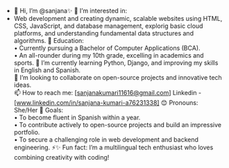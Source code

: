- 👋 Hi, I’m @sanjana✨
👀 I’m interested in:  
- Web development and creating dynamic, scalable websites using HTML, CSS, JavaScript, and
   database management, explorig basic cloud platforms, and understanding fundamental
   data structures and algorithms.
📜 Education:  
•⁠  ⁠Currently pursuing a Bachelor of Computer Applications (BCA).  
•⁠  ⁠An all-rounder during my 10th grade, excelling in academics and sports.
🌱 I’m currently learning Python, Django, and improving my skills in English and Spanish.  
💞️ I’m looking to collaborate on open-source projects and innovative tech ideas.  
📫 How to reach me: [sanjanakumari11616@gmail.com]
    Linkedin - [www.linkedin.com/in/sanjana-kumari-a76231338]
😊 Pronouns: She/Her
🎯 Goals:  
•⁠  ⁠To become fluent in Spanish within a year.  
•⁠  ⁠To contribute actively to open-source projects and build an impressive portfolio.  
•⁠  ⁠To secure a challenging role in web development and backend engineering. 
⚡✨ Fun fact: I’m a multilingual tech enthusiast who loves combining creativity with coding!


<!---
sanjanagit-hue/sanjanagit-hue is a ✨ special ✨ repository because its `README.md` (this file) appears on your GitHub profile.
You can click the Preview link to take a look at your changes.
--->
